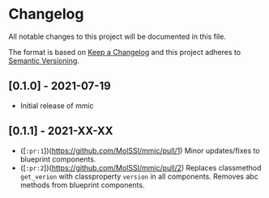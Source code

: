 # Changelog
All notable changes to this project will be documented in this file.

The format is based on [Keep a Changelog](https://keepachangelog.com/en/1.0.0/) and this project adheres to [Semantic Versioning](https://semver.org/spec/v2.0.0.html).

## [0.1.0] - 2021-07-19

- Initial release of mmic

## [0.1.1] - 2021-XX-XX
- ([`:pr:1`])(https://github.com/MolSSI/mmic/pull/1) Minor updates/fixes to blueprint components.
- ([`:pr:2`])(https://github.com/MolSSI/mmic/pull/2) Replaces classmethod `get_verion` with classproperty `version` in all components. Removes abc methods from blueprint components.
